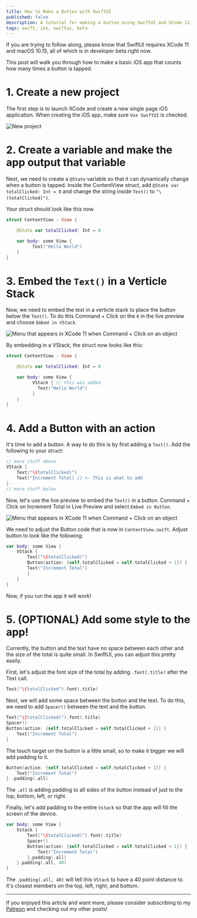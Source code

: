 ```yaml
---
title: How to Make a Button with SwiftUI
published: false
description: A tutorial for making a button using SwiftUI and XCode 11
tags: swift, ios, swiftui, beta
---
```


If you are trying to follow along, please know that SwiftUI requires XCode 11 and macOS 10.15, all of which is in developer beta right now.

This post will walk you through how to make a basic iOS app that counts how many times a button is tapped.

# 1. Create a new project

The first step is to launch XCode and create a new single page iOS application. When creating the iOS app, make sure `Use SwiftUI` is checked.

![New project](https://github.com/maeganjwilson/totalClicked_tut/blob/master/tutorial/images/project.png?raw=true)

# 2. Create a variable and make the app output that variable

Next, we need to create a `@State` variable so that it can dynamically change when a button is tapped. Inside the ContentView struct, add `@State var totalClicked: Int = 0` and change the string inside `Text()` to `"\(totalClicked)")`.

Your struct should look like this now.

```swift
struct ContentView : View {

    @State var totalClicked: Int = 0

    var body: some View {
          Text("Hello World")
    }
}
```

# 3. Embed the `Text()` in a Verticle Stack

Now, we need to embed the text in a verticle stack to place the button below the `Text()`. To do this Command + Click on the `0` in the live preview and choose `Embed in VStack`.

![Menu that appears in XCode 11 when Command + Click on an object](https://github.com/maeganjwilson/totalClicked_tut/blob/master/tutorial/images/stackview.png?raw=true)

By embedding in a VStack, the struct now looks like this:

```swift
struct ContentView : View {

    @State var totalClicked: Int = 0

    var body: some View {
          VStack { // this was added
            Text("Hello World")
          }
    }
}
```

# 4. Add a Button with an action

It's time to add a button. A way to do this is by first adding a `Text()`. Add the following to your struct:

``` swift
// more stuff above
VStack { 
    Text("\(totalClicked)")
    Text("Increment Total) // <- This is what to add
}
// more stuff below
```

Now, let's use the live preview to embed the `Text()` in a button. Command + Click on Increment Total in Live Preview and select `Embed in Button`.

![Menu that appears in XCode 11 when Command + Click on an object](https://github.com/maeganjwilson/totalClicked_tut/blob/master/tutorial/images/button.png?raw=true)

We need to adjust the Button code that is now in `ContentView.swift`. Adjust button to look like the following:

``` swift
var body: some View {
    VStack {
        Text("\(totalClicked)")
        Button(action: {self.totalClicked = self.totalClicked + 1}) {
        Text("Increment Total")
        }
    }
}
```

Now, if you run the app it will work!

# 5. (OPTIONAL) Add some style to the app!

Currently, the button and the text have no space between each other and the size of the total is quite small. In SwiftUI, you can adjust this pretty easily.

First, let's adjust the font size of the total by adding `.font(.title)` after the Text call.

``` swift
Text("\(totalClicked").font(.title)
```

Next, we will add some space between the button and the text. To do this, we need to add `Spacer()` between the text and the button.

``` swift
Text("\(totalClicked)").font(.title)
Spacer()
Button(action: {self.totalClicked = self.totalClicked + 1}) {
    Text("Increment Total")
}       
```
The touch target on the button is a little small, so to make it bigger we will add padding to it.

``` swift 
Button(action: {self.totalClicked = self.totalClicked + 1}) {
    Text("Increment Total")
} .padding(.all)
```
The `.all` is adding padding to all sides of the button instead of just to the top, bottom, left, or right.

Finally, let's add padding to the entire `Vstack` so that the app will fill the screen of the device.

``` swift
var body: some View {
    Vstack {
        Text("\(totalClicked)").font(.title)
        Spacer()
        Button(action: {self.totalClicked = self.totalClicked + 1}) {
            Text("Increment Total")
        }.padding(.all)
    }.padding(.all, 40)
}
```

The `.padding(.all, 40)` will tell this `VStack` to have a 40 point distance to it's closest members on the top, left, right, and bottom.

---

If you enjoyed this article and want more, please consider subscribing to my [Patreon](https://www.patreon.com/maeganwilson_) and checking out my other posts!
